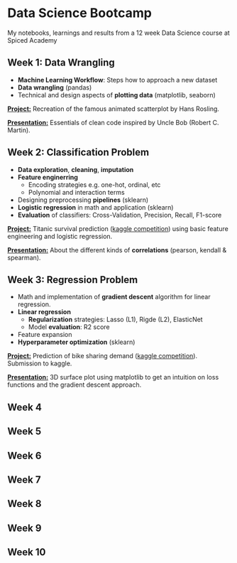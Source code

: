 # Data Science Bootcamp
My notebooks, learnings and results from a 12 week Data Science course at Spiced Academy

## Week 1: Data Wrangling

- __Machine Learning Workflow__: Steps how to approach a new dataset
- **Data wrangling** (pandas)
- Technical and design aspects of **plotting data** (matplotlib, seaborn)

[**Project:**](01_week/weekly_project/) Recreation of the famous animated scatterplot by Hans Rosling.

[**Presentation:**](01_week/fizzbuzz_cleancode.ipynb) Essentials of clean code inspired by Uncle Bob (Robert C. Martin).

## Week 2: Classification Problem

- __Data exploration__, __cleaning__, __imputation__
- __Feature enginerring__
    - Encoding strategies e.g. one-hot, ordinal, etc
    - Polynomial and interaction terms
- Designing preprocessing __pipelines__ (sklearn)
- __Logistic regression__ in math and application (sklearn)
- __Evaluation__ of classifiers: Cross-Validation, Precision, Recall, F1-score

[**Project:**](02_week/project/titanic_survival_prediction.ipynb) Titanic survival prediction ([kaggle competition](https://www.kaggle.com/c/titanic)) using basic feature engineering and logistic regression.

[**Presentation:**](02_week/project/correlations.ipynb) About the different kinds of **correlations** (pearson, kendall & spearman).

## Week 3: Regression Problem

- Math and implementation of __gradient descent__ algorithm for linear regression.
- __Linear regression__
    - __Regularization__ strategies: Lasso (L1), Rigde (L2), ElasticNet
    - Model __evaluation__: R2 score
- Feature expansion
- __Hyperparameter optimization__ (sklearn)

[**Project:**](03_week/project/bike_sharing_demand_kaggle.ipynb) Prediction of bike sharing demand ([kaggle competition](https://www.kaggle.com/c/bike-sharing-demand/)). Submission to kaggle.

[**Presentation:**](03_week/project/loss_function_3d_plot.png) 3D surface plot using matplotlib to get an intuition on loss functions and the gradient descent approach.

## Week 4

## Week 5

## Week 6

## Week 7

## Week 8

## Week 9

## Week 10
